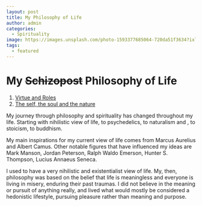 ```yaml
---
layout: post
title: My Philosophy of Life
author: admin
categories:
  - Spirituality
image: https://images.unsplash.com/photo-1593377685064-720da51f3634?ixlib=rb-1.2.1&auto=format&fit=crop&w=750&q=80
tags:
  - featured
---
```

# My ~~Schizopost~~ Philosophy of Life
1. [Virtue and Roles](#virtue-roles)
2. [The self, the soul and the nature](#self)

My journey through philosophy and spirituality has changed throughout my life. Starting with nihilistic view of life, to psychedelics, to naturalism and , to stoicism, to buddhism.

My main inspirations for my current view of life comes from Marcus Aurelius and Albert Camus. Other notable figures that have influenced my ideas are Mark Manson, Jordan Peterson, Ralph Waldo Emerson, Hunter S. Thompson, Lucius Annaeus Seneca.

I used to have a very nihilistic and existentialist view of life. My, then, philosophy was based on the belief that life is meaningless and everyone is living in misery, enduring their past traumas. I did not believe in the meaning or pursuit of anything really, and lived what would mostly be considered a hedonistic lifestyle, pursuing pleasure rather than meaning and purpose.
